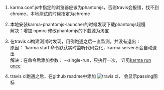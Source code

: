 1. karma.conf.js中指定的浏览器应该为phantomjs，否则travis会报错，找不到chrome，本地测试的时候指定为chrome  

2. 本地安装karma-phantomjs-launcher的时候发现下载phantomjs超慢   
解决：增加.npmrc 修改phantomjs的下载源为淘宝
   
3. 在travis ci构建测试时发现，用例跑通之后一直监测，并没有退出：  
原因： ‘karma start’命令默认实时监听代码变化，karma server不会自动退出  
解决：在命令后添加参数： --single-run，只执行一次， 详见[karma run once](https://github.com/karma-runner/karma/issues/2769)

4. travis ci跑通之后，在github readme中添加
  ![travis ci](https://travis-ci.org/baihexx/exercise3.svg?branch=master)，
  会显示passing图标
